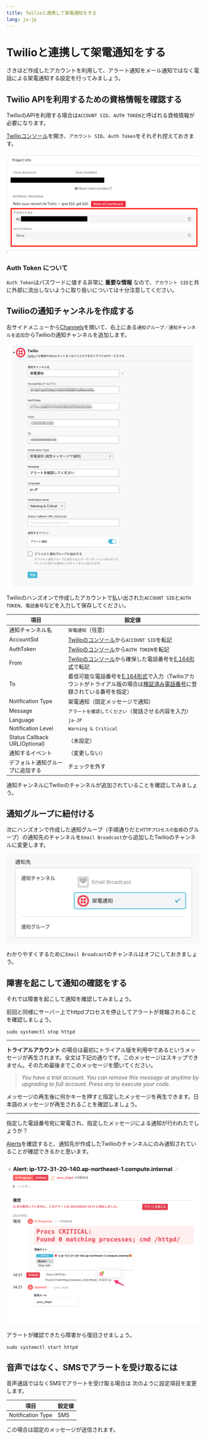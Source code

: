 ```yaml
---
title: Twilioと連携して架電通知をする
lang: ja-jp
---
```


# Twilioと連携して架電通知をする

さきほど作成したアカウントを利用して、アラート通知をメール通知ではなく電話による架電通知する設定を行ってみましょう。

## Twilio APIを利用するための資格情報を確認する

TwilioのAPIを利用する場合は`ACCOUNT SID`、`AUTH TOKEN`と呼ばれる資格情報が必要になります。

[Twilioコンソール](https://jp.twilio.com/console/)を開き、`アカウント SID`、`Auth Token`をそれぞれ控えておきます。

![コンソール](./twilio_console.png)

### __Auth Token__ について

`Auth Token`はパスワードに値する非常に __重要な情報__ なので、`アカウント SID`と共に外部に流出しないように取り扱いについては十分注意してください。

## Twilioの通知チャンネルを作成する

左サイドメニューから[Channels](https://mackerel.io/my/channels)を開いて、右上にある`通知グループ／通知チャンネルを追加`からTwilioの通知チャンネルを追加します。

![](./channel_twilio.png)

Twilioのハンズオンで作成したアカウントで払い出された`ACCOUNT SID`と`AUTH TOKEN`、`電話番号`などを入力して保存してください。

| 項目 | 設定値 |
| --- | ---- |
| 通知チャンネル名 | `架電通知`（任意） |
| AccountSid | [Twilioのコンソール](https://jp.twilio.com/console)から`ACCOUNT SID`を転記 |
| AuthToken | [Twilioのコンソール](https://jp.twilio.com/console)から`AUTH TOKEN`を転記 |
| From | [Twilioのコンソール](https://jp.twilio.com/console/phone-numbers/incoming)から確保した電話番号を[E.164形式](https://www.twilio.com/docs/glossary/what-e164)で転記 |
| To | 着信可能な電話番号を[E.164形式](https://www.twilio.com/docs/glossary/what-e164)で入力（Twilioアカウントがトライアル版の場合は[検証済み電話番号](https://jp.twilio.com/console/phone-numbers/verified)に登録されている番号を指定） |
| Notification Type | 架電通知（固定メッセージで通知） |
| Message | `アラートを確認してください`（発話させる内容を入力） |
| Language | `ja-JP` |
| Notification Level | `Warning & Critical` |
| Status Callback URL(Optional) | （未設定） |
| 通知するイベント | （変更しない） |
| デフォルト通知グループに追加する | チェックを外す |

通知チャンネルにTwilioのチャンネルが追加されていることを確認してみましょう。

## 通知グループに紐付ける

次にハンズオンで作成した通知グループ（手順通りだと`HTTPプロセスの監視`のグループ）の通知先のチャンネルを`Email Broadcast`から追加したTwilioのチャンネルに変更します。

![](./notification_target_twilio.png)

わかりやすくするために`Email Broadcast`のチャンネルはオフにしておきましょう。

## 障害を起こして通知の確認をする

それでは障害を起こして通知を確認してみましょう。

前回と同様にサーバー上でhttpdプロセスを停止してアラートが発報されることを確認しましょう。

```shell
sudo systemctl stop httpd
```

----

__トライアルアカウント__ の場合は最初にトライアル版を利用中であるというメッセージが再生されます。全文は下記の通りです。このメッセージはスキップできません。そのため最後までこのメッセージを聞いてください。

> *You have a trial account. You can remove this message at anytime by upgrading to full account. Press any to execute your code.*

メッセージの再生後に何かキーを押すと指定したメッセージを再生できます。日本語のメッセージが再生されることを確認しましょう。

----

指定した電話番号宛に架電され、指定したメッセージによる通知が行われたでしょうか？

[Alerts](https://mackerel.io/my/alerts)を確認すると、通知先が作成したTwilioのチャンネルにのみ通知されていることが確認できるかと思います。

![](./alert.png)

アラートが確認できたら障害から復旧させましょう。

```shell
sudo systemctl start httpd
```

## 音声ではなく、SMSでアラートを受け取るには

音声通話ではなくSMSでアラートを受け取る場合は
次のように設定項目を変更します。

| 項目 | 設定値 |
| --- | ---- |
| Notification Type | SMS |

この場合は固定のメッセージが送信されます。
